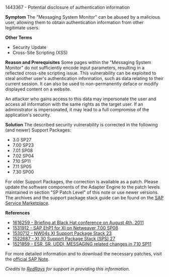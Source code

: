 1443367 - Potential disclosure of authentication information

**Symptom**
The "Messaging System Monitor" can be abused by a malicious user, allowing them to obtain authentication information from other legitimate users.

**Other Terms**
- Security Update
- Cross-Site Scripting (XSS)

**Reason and Prerequisites**
Some pages within the "Messaging System Monitor" do not sufficiently encode input parameters, resulting in a reflected cross-site scripting issue. This vulnerability can be exploited to steal another user's authentication information, such as data relating to their current session. It can also be used to non-permanently deface or modify displayed content on a website.

An attacker who gains access to this data may impersonate the user and access all information with the same rights as the target user. If an administrator is impersonated, it may lead to a full compromise of the application's security.

**Solution**
The described security vulnerability is corrected in the following (and newer) Support Packages:
- 3.0 SP27
- 7.00 SP23
- 7.01 SP08
- 7.02 SP04
- 7.10 SP11
- 7.11 SP05
- 7.30 SP00

For older Support Packages, the correction is available as a patch. Please update the software components of the Adapter Engine to the patch levels maintained in section "SP Patch Level" of this note or use newer versions. The archives and the support package stack guide can be found on the [SAP Service Marketplace](https://me.sap.com/notes/952402).

**References**
- [1616259 - Briefing at Black Hat conference on August 4th, 2011](https://me.sap.com/notes/1616259)
- [1531912 - SAP EhP1 for XI on Netweaver 7.00 SP08](https://me.sap.com/notes/1531912)
- [1530712 - NW04s XI Support Package Stack 23](https://me.sap.com/notes/1530712)
- [1522687 - XI 30 Support Package Stack (SPS) 27](https://me.sap.com/notes/1522687)
- [1521859 - ESR, SR, UDDI, MESSAGING related changes in 7.10 SP11](https://me.sap.com/notes/1521859)

For more detailed information and to download the necessary patches, visit the [official SAP Note](https://me.sap.com/notes/1443367).

*Credits to [RedRays](https://redrays.io) for support in providing this information.*